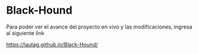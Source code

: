 # Black-Hound

Para poder ver el avance del proyecto en vivo y las modificaciones, ingresa al siguiente link

https://lautag.github.io/Black-Hound/
